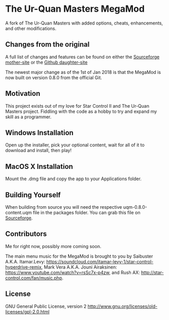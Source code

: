 # The Ur-Quan Masters MegaMod
A fork of The Ur-Quan Masters with added options, cheats, enhancements, and other modifications.

## Changes from the original

A full list of changes and features can be found on either the [Sourceforge mother-site](http://uqm-mods.sourceforge.net/Features) or the [Github daughter-site](https://serosis.github.io/#Features)

The newest major change as of the 1st of Jan 2018 is that the MegaMod is now built on version 0.8.0 from the official Git.

## Motivation

This project exists out of my love for Star Control II and The Ur-Quan Masters project. Fiddling with the code as a hobby to try and expand my skill as a programmer.

## Windows Installation

Open up the installer, pick your optional content, wait for all of it to download and install, then play!

## MacOS X Installation

Mount the .dmg file and copy the app to your Applications folder.

## Building Yourself

When building from source you will need the respective uqm-0.8.0-content.uqm file in the packages folder. You can grab this file on  [Sourceforge](https://sourceforge.net/projects/uqm-mods/files/MegaMod/uqm-0.8.0-content.uqm).

## Contributors

Me for right now, possibly more coming soon.

The main menu music for the MegaMod is brought to you by Saibuster A.K.A. Itamar.Levy: https://soundcloud.com/itamar-levy-1/star-control-hyperdrive-remix, Mark Vera A.K.A. Jouni Airaksinen: https://www.youtube.com/watch?v=rsSc7x-p4zw, and Rush AX: http://star-control.com/fan/music.php.

## License

GNU General Public License, version 2 http://www.gnu.org/licenses/old-licenses/gpl-2.0.html

